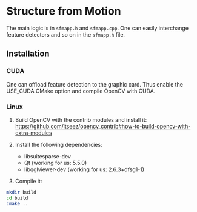 # Structure from Motion

The main logic is in `sfmapp.h` and `sfmapp.cpp`. One can easily interchange feature detectors and so on in the `sfmapp.h` file.

## Installation
### CUDA
One can offload feature detection to the graphic card. Thus enable the USE_CUDA CMake option and compile OpenCV with 
 CUDA.
### Linux
1. Build OpenCV with the contrib modules and install it:
   <https://github.com/itseez/opencv_contrib#how-to-build-opencv-with-extra-modules>

2. Install the following dependencies:
   * libsuitesparse-dev
   * Qt (working for us: 5.5.0)
   * libqglviewer-dev (working for us: 2.6.3+dfsg1-1)

3. Compile it: 
```bash
mkdir build
cd build
cmake ..
```